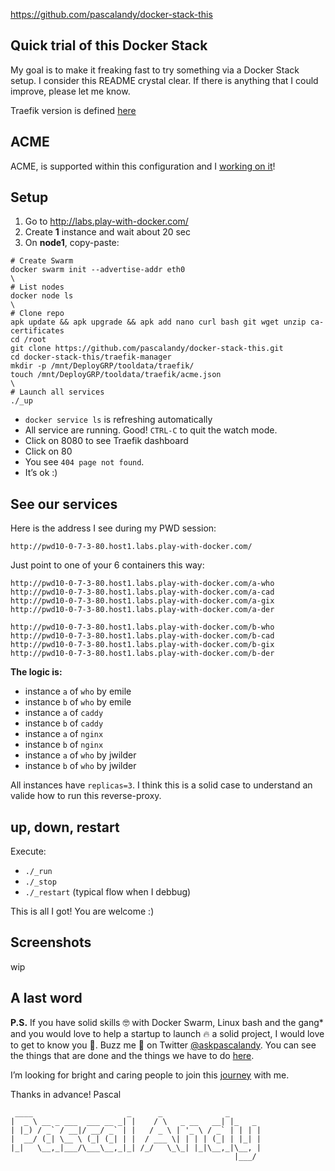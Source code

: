 https://github.com/pascalandy/docker-stack-this

## Quick trial of this Docker Stack

My goal is to make it freaking fast to try something via a Docker Stack setup. I consider this README crystal clear. If there is anything that I could improve, please let me know. 

Traefik version is defined [here](https://github.com/pascalandy/docker-stack-this/blob/master/traefik-manager/proxy.yml#L6)

## ACME

ACME, is supported within this configuration and I [working on it](https://github.com/pascalandy/docker-stack-this/issues/5)!

## Setup

1. Go to http://labs.play-with-docker.com/ 
2. Create **1** instance and wait about 20 sec
3. On **node1**, copy-paste:

```
# Create Swarm
docker swarm init --advertise-addr eth0
\
# List nodes
docker node ls
\
# Clone repo
apk update && apk upgrade && apk add nano curl bash git wget unzip ca-certificates
cd /root
git clone https://github.com/pascalandy/docker-stack-this.git
cd docker-stack-this/traefik-manager
mkdir -p /mnt/DeployGRP/tooldata/traefik/
touch /mnt/DeployGRP/tooldata/traefik/acme.json
\
# Launch all services
./_up
```

- `docker service ls` is refreshing automatically
- All service are running. Good! `CTRL-C` to quit the watch mode.
- Click on 8080 to see Traefik dashboard
- Click on 80
- You see `404 page not found`.
- It’s ok :)

## See our services

Here is the address I see during my PWD session:

```
http://pwd10-0-7-3-80.host1.labs.play-with-docker.com/
```

Just point to one of your 6 containers this way:

```
http://pwd10-0-7-3-80.host1.labs.play-with-docker.com/a-who
http://pwd10-0-7-3-80.host1.labs.play-with-docker.com/a-cad
http://pwd10-0-7-3-80.host1.labs.play-with-docker.com/a-gix
http://pwd10-0-7-3-80.host1.labs.play-with-docker.com/a-der

http://pwd10-0-7-3-80.host1.labs.play-with-docker.com/b-who
http://pwd10-0-7-3-80.host1.labs.play-with-docker.com/b-cad
http://pwd10-0-7-3-80.host1.labs.play-with-docker.com/b-gix
http://pwd10-0-7-3-80.host1.labs.play-with-docker.com/b-der
```

**The logic is:**

- instance `a` of `who` by emile 
- instance `b` of `who` by emile
- instance `a` of `caddy`
- instance `b` of `caddy`
- instance `a` of `nginx`
- instance `b` of `nginx`
- instance `a` of `who` by jwilder
- instance `b` of `who` by jwilder

All instances have `replicas=3`. I think this is a solid case to understand an valide how to run this reverse-proxy.

## up, down, restart

Execute:
- `./_run`
- `./_stop`
- `./_restart` (typical flow when I debbug)

This is all I got! You are welcome :)

## Screenshots

wip

## A last word

**P.S.** If you have solid skills 🤓 with Docker Swarm, Linux bash and the gang* and you would love to help a startup to launch 🔥 a solid project, I would love to get to know you 🍻. Buzz me 👋 on Twitter [@askpascalandy](https://twitter.com/askpascalandy). You can see the things that are done and the things we have to do [here](http://firepress.org/blog/technical-challenges-we-are-facing-now/).

I’m looking for bright and caring people to join this [journey](http://firepress.org/blog/tag/from-the-heart/) with me.

Thanks in advance!
Pascal

```
 ____                     _      _              _
|  _ \ __ _ ___  ___ __ _| |    / \   _ __   __| |_   _
| |_) / _` / __|/ __/ _` | |   / _ \ | '_ \ / _` | | | |
|  __/ (_| \__ \ (_| (_| | |  / ___ \| | | | (_| | |_| |
|_|   \__,_|___/\___\__,_|_| /_/   \_\_| |_|\__,_|\__, |
                                                  |___/
```

